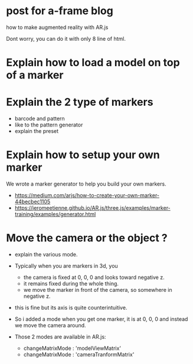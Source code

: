 # post for a-frame blog
how to make augmented reality with AR.js

Dont worry, you can do it with only 8 line of html.

# Explain how to load a model on top of a marker

# Explain the 2 type of markers
- barcode and pattern
- like to the pattern generator
- explain the preset

# Explain how to setup your own marker
We wrote a marker generator to help you build your own markers.
- https://medium.com/arjs/how-to-create-your-own-marker-44becbec1105
- https://jeromeetienne.github.io/AR.js/three.js/examples/marker-training/examples/generator.html

# Move the camera or the object ?
- explain the various mode.
- Typically when you are markers in 3d, you 
  - the camera is fixed at 0, 0, 0 and looks toward negative z.
  - it remains fixed during the whole thing.
  - we move the marker in front of the camera, so somewhere in negative z.
- this is fine but its axis is quite counterintuitive.
- So i added a mode when you get one marker, it is at 0, 0, 0 and instead
  we move the camera around.
  
- Those 2 modes are available in AR.js:
  - changeMatrixMode : 'modelViewMatrix'
  - changeMatrixMode : 'cameraTranformMatrix'
